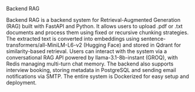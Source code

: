 Backend RAG

Backend RAG is a backend system for Retrieval-Augmented Generation (RAG) built with FastAPI and Python. It allows users to upload .pdf or .txt documents and process them using fixed or recursive chunking strategies. The extracted text is converted into embeddings using sentence-transformers/all-MiniLM-L6-v2 (Hugging Face) and stored in Qdrant for similarity-based retrieval. Users can interact with the system via a conversational RAG API powered by llama-3.1-8b-instant (GROQ), with Redis managing multi-turn chat memory. The backend also supports interview booking, storing metadata in PostgreSQL and sending email notifications via SMTP. The entire system is Dockerized for easy setup and deployment.
